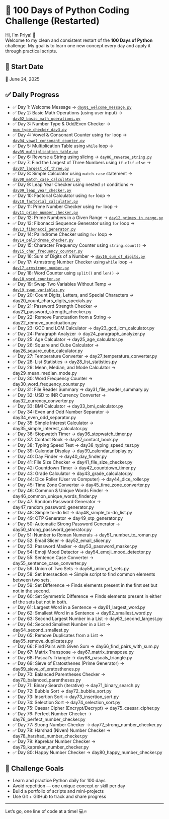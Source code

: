 # 🐍 100 Days of Python Coding Challenge (Restarted)

Hi, I'm Priya! 👋  
Welcome to my clean and consistent restart of the **100 Days of Python** challenge. My goal is to learn one new concept every day and apply it through practical scripts.

## 📅 Start Date
📆 June 24, 2025

## ✅ Daily Progress
- ✅ Day 1: Welcome Message → [`day01_welcome_message.py`](day01_welcome_message.py)
- ✅ Day 2: Basic Math Operations (using user input) → [`day02_basic_math_operations.py`](day02_basic_math_operations.py)
- ✅ Day 3: Number Type & Odd/Even Checker → [`num_type_checker_day3.py`](num_type_checker_day3.py)
- ✅ Day 4: Vowel & Consonant Counter using `for` loop → [`day04_vowel_consonant_counter.py`](day04_vowel_consonant_counter.py)
- ✅ Day 5: Multiplication Table using `while` loop → [`day05_multiplication_table.py`](day05_multiplication_table.py)
- ✅ Day 6: Reverse a String using slicing → [`day06_reverse_string.py`](day06_reverse_string.py)
- ✅ Day 7: Find the Largest of Three Numbers using `if-elif-else` → [`day07_largest_of_three.py`](day07_largest_of_three.py)
- ✅ Day 8: Simple Calculator using `match-case` statement → [`day08_match_case_calculator.py`](day08_match_case_calculator.py)
- ✅ Day 9: Leap Year Checker using nested `if` conditions → [`day09_leap_year_checker.py`](day09_leap_year_checker.py)
- ✅ Day 10: Factorial Calculator using `for` loop → [`day10_factorial_calculator.py`](day10_factorial_calculator.py)
- ✅ Day 11: Prime Number Checker using `for` loop → [`day11_prime_number_checker.py`](day11_prime_number_checker.py)
- ✅ Day 12: Prime Numbers in a Given Range → [`day12_primes_in_range.py`](day12_primes_in_range.py)
- ✅ Day 13: Fibonacci Sequence Generator using `for` loop → [`day13_fibonacci_generator.py`](day13_fibonacci_generator.py)
- ✅ Day 14: Palindrome Checker using `for` loop → [`day14_palindrome_checker.py`](day14_palindrome_checker.py)
- ✅ Day 15: Character Frequency Counter using `string.count()` → [`day15_char_frequency_counter.py`](day15_char_frequency_counter.py)
- ✅ Day 16: Sum of Digits of a Number → [`day16_sum_of_digits.py`](day16_sum_of_digits.py)
- ✅ Day 17: Armstrong Number Checker using `while` loop → [`day17_armstrong_number.py`](day17_armstrong_number.py)
- ✅ Day 18: Word Counter using `split()` and `len()` → [`day18_word_counter.py`](day18_word_counter.py)
- ✅ Day 19: Swap Two Variables Without Temp → [`day19_swap_variables.py`](day19_swap_variables.py)
- ✅ Day 20: Count Digits, Letters, and Special Characters → day20_count_chars_digits_specials.py
- ✅ Day 21: Password Strength Checker → day21_password_strength_checker.py
- ✅ Day 22: Remove Punctuation from a String → day22_remove_punctuation.py
- ✅ Day 23: GCD and LCM Calculator → day23_gcd_lcm_calculator.py
- ✅ Day 24: Paragraph Analyzer → day24_paragraph_analyzer.py
- ✅ Day 25: Age Calculator → day25_age_calculator.py
- ✅ Day 26: Square and Cube Calculator → day26_square_cube_calculator.py
- ✅ Day 27: Temperature Converter → day27_temperature_converter.py
- ✅ Day 28: List Statistics → day28_list_statistics.py
- ✅ Day 29: Mean, Median, and Mode Calculator → day29_mean_median_mode.py
- ✅ Day 30: Word Frequency Counter → day30_word_frequency_counter.py
- ✅ Day 31: File Reader Summary → day31_file_reader_summary.py
- ✅ Day 32: USD to INR Currency Converter → day32_currency_converter.py
- ✅ Day 33: BMI Calculator → day33_bmi_calculator.py
- ✅ Day 34: Even and Odd Number Separator → day34_even_odd_separator.py
- ✅ Day 35: Simple Interest Calculator → day35_simple_interest_calculator.py
- ✅ Day 36: Stopwatch Timer → day36_stopwatch_timer.py
- ✅ Day 37: Contact Book → day37_contact_book.py
- ✅ Day 38: Typing Speed Test → day38_typing_speed_test.py
- ✅ Day 39: Calendar Display → day39_calendar_display.py
- ✅ Day 40: Day Finder → day40_day_finder.py
- ✅ Day 41: File Size Checker → day41_file_size_checker.py
- ✅ Day 42: Countdown Timer → day42_countdown_timer.py
- ✅ Day 43: Grade Calculator → day43_grade_calculator.py
- ✅ Day 44: Dice Roller (User vs Computer) → day44_dice_roller.py
- ✅ Day 45: Time Zone Converter → day45_time_zone_converter.py
- ✅ Day 46: Common & Unique Words Finder → day46_common_unique_words_finder.py
- ✅ Day 47: Random Password Generator → day47_random_password_generator.py
- ✅ Day 48: Simple to-do list → day48_simple_to-do_list.py
- ✅ Day 49: OTP Generator → day49_otp_generator.py
- ✅ Day 50: Automatic Strong Password Generator → day50_strong_password_generator.py
- ✅ Day 51: Number to Roman Numerals → day51_number_to_roman.py
- ✅ Day 52: Email Slicer → day52_email_slicer.py
- ✅ Day 53: Password Masker → day53_password_masker.py
- ✅ Day 54: Emoji Mood Detector → day54_emoji_mood_detector.py
- ✅ Day 55: Sentence Case Converter → day55_sentence_case_converter.py
- ✅ Day 56: Union of Two Sets → day56_union_of_sets.py
- ✅ Day 58: Set Intersection → Simple script to find common elements between two sets.
- ✅ Day 59: Set Difference → Finds elements present in the first set but not in the second.
- ✅ Day 60: Set Symmetric Difference → Finds elements present in either of the sets but not in both.
- ✅ Day 61: Largest Word in a Sentence → day61_largest_word.py
- ✅ Day 62: Smallest Word in a Sentence → day62_smallest_word.py
- ✅ Day 63: Second Largest Number in a List → day63_second_largest.py
- ✅ Day 64: Second Smallest Number in a List → day64_second_smallest.py
- ✅ Day 65: Remove Duplicates from a List → day65_remove_duplicates.py
- ✅ Day 66: Find Pairs with Given Sum → day66_find_pairs_with_sum.py
- ✅ Day 67: Matrix Transpose → day67_matrix_transpose.py
- ✅ Day 68: Pascal's Triangle → day68_pascals_triangle.py
- ✅ Day 69: Sieve of Eratosthenes (Prime Generator) → day69_sieve_of_eratosthenes.py
- ✅ Day 70: Balanced Parentheses Checker → day70_balanced_parentheses.py
- ✅ Day 71: Binary Search (iterative) → day71_binary_search.py
- ✅ Day 72: Bubble Sort → day72_bubble_sort.py
- ✅ Day 73: Insertion Sort → day73_insertion_sort.py
- ✅ Day 74: Selection Sort → day74_selection_sort.py
- ✅ Day 75: Caesar Cipher (Encrypt/Decrypt) → day75_caesar_cipher.py
- ✅ Day 76: Perfect Number Checker → day76_perfect_number_checker.py
- ✅ Day 77: Strong Number Checker → day77_strong_number_checker.py
- ✅ Day 78: Harshad (Niven) Number Checker → day78_harshad_number_checker.py
- ✅ Day 79: Kaprekar Number Checker → day79_kaprekar_number_checker.py
- ✅ Day 80: Happy Number Checker → day80_happy_number_checker.py














## 🎯 Challenge Goals
- Learn and practice Python daily for 100 days
- Avoid repetition — one unique concept or skill per day
- Build a portfolio of scripts and mini-projects
- Use Git + GitHub to track and share progress

---

Let’s go, one line of code at a time! 💻🔥
